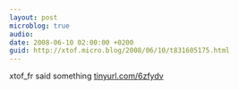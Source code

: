 ```yaml
---
layout: post
microblog: true
audio: 
date: 2008-06-10 02:00:00 +0200
guid: http://xtof.micro.blog/2008/06/10/t831605175.html
---
```

xtof_fr said something
[tinyurl.com/6zfydv](http://tinyurl.com/6zfydv)
